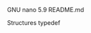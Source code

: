   GNU nano 5.9                                                                               README.md









Structures typedef
